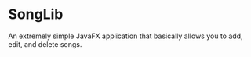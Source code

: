 # SongLib

An extremely simple JavaFX application that basically allows you to add, edit, and delete songs. 
